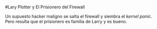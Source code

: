 #Lary Plotter y El Prisionero del Firewall

Un supuesto hacker maligno se salta el firewall y siembra el *kernel panic*.
Pero resulta que el prisionero es familia de Larry y es bueno. 